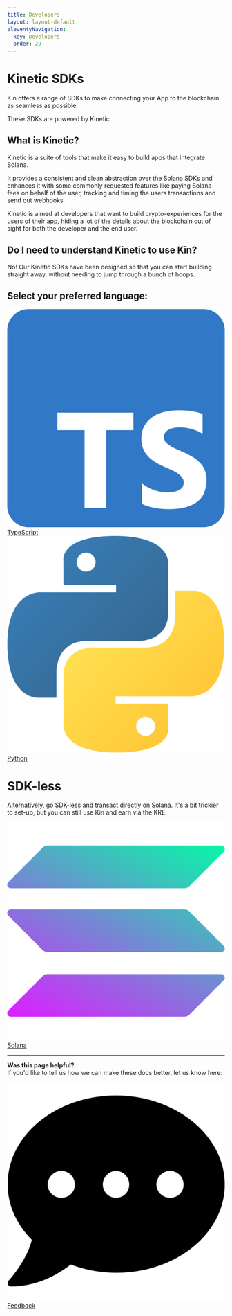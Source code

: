 ```yaml
---
title: Developers
layout: layout-default
eleventyNavigation:
  key: Developers
  order: 29
---
```


# Kinetic SDKs

Kin offers a range of SDKs to make connecting your App to the blockchain as seamless as possible. 

These SDKs are powered by Kinetic.

## What is Kinetic?

Kinetic is a suite of tools that make it easy to build apps that integrate Solana.

It provides a consistent and clean abstraction over the Solana SDKs and enhances it with some commonly requested features like paying Solana fees on behalf of the user, tracking and timing the users transactions and send out webhooks.

Kinetic is aimed at developers that want to build crypto-experiences for the users of their app, hiding a lot of the details about the blockchain out of sight for both the developer and the end user.

## Do I need to understand Kinetic to use Kin?
No! Our Kinetic SDKs have been designed so that you can start building straight away, without needing to jump through a bunch of hoops.


## Select your preferred language:

<div class='developers-languages'>
  <a href='/developers/typescript'><div class='developers-language'>
    <img class='developers-language-icon image-logo' alt='typescript' src='./images/typescript.svg'>
    <span class='developers-language-text image-logo-text'>TypeScript</span>
  </div></a>
  <a href='/developers/python'><div class='developers-language'>
    <img class='developers-language-icon image-logo' alt='python' src='./images/python2.png'>
    <span class='developers-language-text image-logo-text'>Python</span>
  </div></a>
</div>

# SDK-less
Alternatively, go [SDK-less](/developers/sdk-less/) and transact directly on Solana. It's a bit trickier to set-up, but you can still use Kin and earn via the KRE.

<div class='developers-languages'>
  <a href='/developers/sdk-less/'><div class='developers-language'>
    <img class='developers-language-icon image-logo' alt='solana' src='./images/solana.png'>
    <span class='developers-language-text image-logo-text'>Solana</span>
  </div></a>
</div>

***
**Was this page helpful?**<br/>
If you'd like to tell us how we can make these docs better, let us know here:

<div class='contacts'>
  <a href='https://forms.gle/qhjcDJR59v8RJsaY7' target='_blank'><div class='contact'>
    <img class='contact-icon' alt='Developer' src='../essentials/images/comment-dots-solid.svg'>
    <span class='contact-text'>Feedback</span>
  </div></a>
</div>



